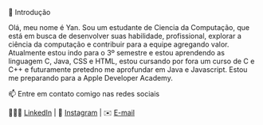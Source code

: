 👋 Introdução

Olá, meu nome é Yan. Sou um estudante de Ciencia da Computação, que está em busca de desenvolver suas habilidade, profissional, explorar a ciência da computação e contribuir para a equipe agregando valor. Atualmente estou indo para o 3º semestre e estou aprendendo as linguagem C, Java, CSS e HTML, estou cursando por fora um curso de C e C++ e futuramente pretedno me aprofundar em Java e Javascript. Estou me preparando para a Apple Developer Academy.

📫 Entre em contato comigo nas redes sociais 

👨🏼‍💻 [LinkedIn](https://www.linkedin.com/in/yan-henrique-3b11802b9/) | 📱 [Instagram](https://www.instagram.com/yan_.hick/) | ✉️ [E-mail](yanriosgoes@gmail.com)

